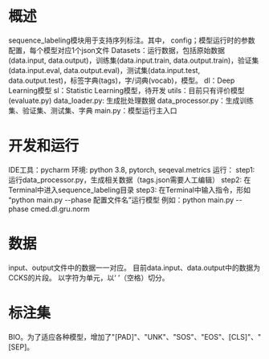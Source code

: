 # 概述
sequence_labeling模块用于支持序列标注。其中，
config；模型运行时的参数配置，每个模型对应1个json文件
Datasets：运行数据，包括原始数据(data.input, data.output)，训练集(data.input.train, data.output.train)，验证集(data.input.eval, data.output.eval)，测试集(data.input.test, data.output.test)，标签字典(tags)，字/词典(vocab)，模型。
dl：Deep Learning模型
sl：Statistic Learning模型，待开发
utils：目前只有评价模型(evaluate.py)
data_loader.py: 生成批处理数据
data_processor.py：生成训练集、验证集、测试集、字典
main.py：模型运行主入口

# 开发和运行
IDE工具：pycharm
环境: python 3.8, pytorch, seqeval.metrics
运行：
step1: 运行data_processor.py，生成相关数据（tags.json需要人工编辑）
step2: 在Terminal中进入sequence_labeling目录
step3: 在Terminal中输入指令，形如 “python main.py --phase 配置文件名”运行模型
       例如：python main.py --phase cmed.dl.gru.norm

# 数据
input、output文件中的数据一一对应。
目前data.input、data.output中的数据为CCKS的片段。
以字符为单元，以‘ ’（空格）切分。

# 标注集
BIO。为了适应各种模型，增加了"[PAD]"、"UNK"、"SOS"、"EOS"、[CLS]"、"[SEP]。
